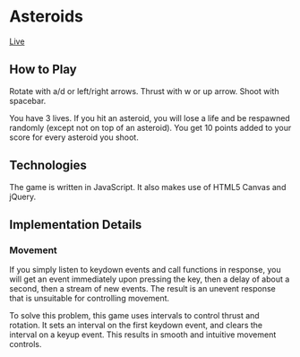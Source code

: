 # Asteroids

[Live](http://www.collinsmith.me/asteroids)

## How to Play

Rotate with a/d or left/right arrows.
Thrust with w or up arrow.
Shoot with spacebar.

You have 3 lives. If you hit an asteroid, you will lose a life and be respawned randomly (except not on top of an asteroid). You get 10 points added to your score for every asteroid you shoot.

## Technologies

The game is written in JavaScript. It also makes use of HTML5 Canvas and jQuery.

## Implementation Details

### Movement

If you simply listen to keydown events and call functions in response, you will get an event immediately upon pressing the key, then a delay of about a second, then a stream of new events. The result is an unevent response that is unsuitable for controlling movement.

To solve this problem, this game uses intervals to control thrust and rotation. It sets an interval on the first keydown event, and clears the interval on a keyup event. This results in smooth and intuitive movement controls.

